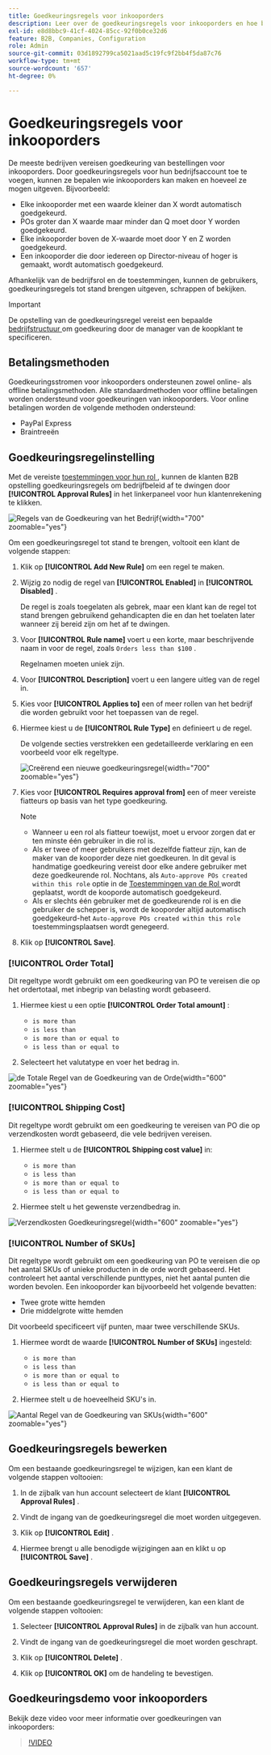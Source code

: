 ```yaml
---
title: Goedkeuringsregels voor inkooporders
description: Leer over de goedkeuringsregels voor inkooporders en hoe bedrijfsbeheerders deze op de winkel kunnen definiëren.
exl-id: e8d8bbc9-41cf-4024-85cc-92f0b0ce32d6
feature: B2B, Companies, Configuration
role: Admin
source-git-commit: 03d1892799ca5021aad5c19fc9f2bb4f5da87c76
workflow-type: tm+mt
source-wordcount: '657'
ht-degree: 0%

---
```


# Goedkeuringsregels voor inkooporders

De meeste bedrijven vereisen goedkeuring van bestellingen voor inkooporders. Door goedkeuringsregels voor hun bedrijfsaccount toe te voegen, kunnen ze bepalen wie inkooporders kan maken en hoeveel ze mogen uitgeven. Bijvoorbeeld:

* Elke inkooporder met een waarde kleiner dan X wordt automatisch goedgekeurd.
* POs groter dan X waarde maar minder dan Q moet door Y worden goedgekeurd.
* Elke inkooporder boven de X-waarde moet door Y en Z worden goedgekeurd.
* Een inkooporder die door iedereen op Director-niveau of hoger is gemaakt, wordt automatisch goedgekeurd.

Afhankelijk van de bedrijfsrol en de toestemmingen, kunnen de gebruikers, goedkeuringsregels tot stand brengen uitgeven, schrappen of bekijken.

>[!IMPORTANT]
>
>De opstelling van de goedkeuringsregel vereist een bepaalde [ bedrijfstructuur ](account-company-structure.md) om goedkeuring door de manager van de koopklant te specificeren.

## Betalingsmethoden

Goedkeuringsstromen voor inkooporders ondersteunen zowel online- als offline betalingsmethoden. Alle standaardmethoden voor offline betalingen worden ondersteund voor goedkeuringen van inkooporders. Voor online betalingen worden de volgende methoden ondersteund:

* PayPal Express
* Braintreeën


## Goedkeuringsregelinstelling

Met de vereiste [ toestemmingen voor hun rol ](account-company-roles-permissions.md), kunnen de klanten B2B opstelling goedkeuringsregels om bedrijfbeleid af te dwingen door **[!UICONTROL Approval Rules]** in het linkerpaneel voor hun klantenrekening te klikken.

![ Regels van de Goedkeuring van het Bedrijf ](./assets/approval-rules.png){width="700" zoomable="yes"}

Om een goedkeuringsregel tot stand te brengen, voltooit een klant de volgende stappen:

1. Klik op **[!UICONTROL Add New Rule]** om een regel te maken.

1. Wijzig zo nodig de regel van **[!UICONTROL Enabled]** in **[!UICONTROL Disabled]** .

   De regel is zoals toegelaten als gebrek, maar een klant kan de regel tot stand brengen gebruikend gehandicapten die en dan het toelaten later wanneer zij bereid zijn om het af te dwingen.

1. Voor **[!UICONTROL Rule name]** voert u een korte, maar beschrijvende naam in voor de regel, zoals `Orders less than $100` .

   Regelnamen moeten uniek zijn.

1. Voor **[!UICONTROL Description]** voert u een langere uitleg van de regel in.

1. Kies voor **[!UICONTROL Applies to]** een of meer rollen van het bedrijf die worden gebruikt voor het toepassen van de regel.

1. Hiermee kiest u de **[!UICONTROL Rule Type]** en definieert u de regel.

   De volgende secties verstrekken een gedetailleerde verklaring en een voorbeeld voor elk regeltype.

   ![ Creërend een nieuwe goedkeuringsregel ](./assets/approval-rules-create.png){width="700" zoomable="yes"}

1. Kies voor **[!UICONTROL Requires approval from]** een of meer vereiste fiatteurs op basis van het type goedkeuring.

   >[!NOTE]
   >
   >* Wanneer u een rol als fiatteur toewijst, moet u ervoor zorgen dat er ten minste één gebruiker in die rol is.
   >* Als er twee of meer gebruikers met dezelfde fiatteur zijn, kan de maker van de kooporder deze niet goedkeuren. In dit geval is handmatige goedkeuring vereist door elke andere gebruiker met deze goedkeurende rol. Nochtans, als `Auto-approve POs created within this role` optie in de [ Toestemmingen van de Rol ](account-company-roles-permissions.md) wordt geplaatst, wordt de kooporde automatisch goedgekeurd.
   >* Als er slechts één gebruiker met de goedkeurende rol is en die gebruiker de schepper is, wordt de kooporder altijd automatisch goedgekeurd-het `Auto-approve POs created within this role` toestemmingsplaatsen wordt genegeerd.

1. Klik op **[!UICONTROL Save]**.

### [!UICONTROL Order Total]

Dit regeltype wordt gebruikt om een goedkeuring van PO te vereisen die op het ordertotaal, met inbegrip van belasting wordt gebaseerd.

1. Hiermee kiest u een optie **[!UICONTROL Order Total amount]** :

   * `is more than`
   * `is less than`
   * `is more than or equal to`
   * `is less than or equal to`

1. Selecteert het valutatype en voer het bedrag in.

![ de Totale Regel van de Goedkeuring van de Orde ](./assets/approval-rules-order-total.png){width="600" zoomable="yes"}

### [!UICONTROL Shipping Cost]

Dit regeltype wordt gebruikt om een goedkeuring te vereisen van PO die op verzendkosten wordt gebaseerd, die vele bedrijven vereisen.

1. Hiermee stelt u de **[!UICONTROL Shipping cost value]** in:

   * `is more than`
   * `is less than`
   * `is more than or equal to`
   * `is less than or equal to`

1. Hiermee stelt u het gewenste verzendbedrag in.

![ Verzendkosten Goedkeuringsregel ](./assets/approval-rules-shipping-cost.png){width="600" zoomable="yes"}

### [!UICONTROL Number of SKUs]

Dit regeltype wordt gebruikt om een goedkeuring van PO te vereisen die op het aantal SKUs of unieke producten in de orde wordt gebaseerd. Het controleert het aantal verschillende punttypes, niet het aantal punten die worden bevolen. Een inkooporder kan bijvoorbeeld het volgende bevatten:

* Twee grote witte hemden
* Drie middelgrote witte hemden

Dit voorbeeld specificeert vijf punten, maar twee verschillende SKUs.

1. Hiermee wordt de waarde **[!UICONTROL Number of SKUs]** ingesteld:

   * `is more than`
   * `is less than`
   * `is more than or equal to`
   * `is less than or equal to`

1. Hiermee stelt u de hoeveelheid SKU&#39;s in.

![ Aantal Regel van de Goedkeuring van SKUs ](./assets/approval-rules-number-skus.png){width="600" zoomable="yes"}

## Goedkeuringsregels bewerken

Om een bestaande goedkeuringsregel te wijzigen, kan een klant de volgende stappen voltooien:

1. In de zijbalk van hun account selecteert de klant **[!UICONTROL Approval Rules]** .

1. Vindt de ingang van de goedkeuringsregel die moet worden uitgegeven.

1. Klik op **[!UICONTROL Edit]** .

1. Hiermee brengt u alle benodigde wijzigingen aan en klikt u op **[!UICONTROL Save]** .

## Goedkeuringsregels verwijderen

Om een bestaande goedkeuringsregel te verwijderen, kan een klant de volgende stappen voltooien:

1. Selecteer **[!UICONTROL Approval Rules]** in de zijbalk van hun account.

1. Vindt de ingang van de goedkeuringsregel die moet worden geschrapt.

1. Klik op **[!UICONTROL Delete]** .

1. Klik op **[!UICONTROL OK]** om de handeling te bevestigen.

## Goedkeuringsdemo voor inkooporders

Bekijk deze video voor meer informatie over goedkeuringen van inkooporders:

>[!VIDEO](https://video.tv.adobe.com/v/344450?quality=12)
